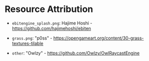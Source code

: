 # Resource Attribution

* `ebitengine_splash.png`: Hajime Hoshi - https://github.com/hajimehoshi/ebiten

* `grass.png`: "p0ss" - https://opengameart.org/content/30-grass-textures-tilable

* `other`: "Owlzy" - https://github.com/Owlzy/OwlRaycastEngine
